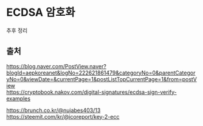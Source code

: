# ECDSA 암호화  
추후 정리


## 출처  
https://blog.naver.com/PostView.naver?blogId=aepkoreanet&logNo=222621861479&categoryNo=0&parentCategoryNo=0&viewDate=&currentPage=1&postListTopCurrentPage=1&from=postView  
https://cryptobook.nakov.com/digital-signatures/ecdsa-sign-verify-examples  

https://brunch.co.kr/@nujabes403/13  
https://steemit.com/kr/@icoreport/key-2-ecc  

